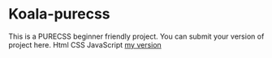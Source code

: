 # Koala-purecss
This is a PURECSS beginner friendly project.
You can submit your version of project here.
Html CSS JavaScript
[my version](https://error404-sp.github.io/koala-purecss/)
